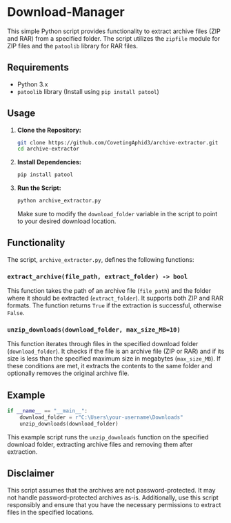 # Download-Manager 

This simple Python script provides functionality to extract archive files (ZIP and RAR) from a specified folder. The script utilizes the `zipfile` module for ZIP files and the `patoolib` library for RAR files.

## Requirements
- Python 3.x
- `patoolib` library (Install using `pip install patool`)

## Usage

1. **Clone the Repository:**
    ```bash
    git clone https://github.com/CovetingAphid3/archive-extractor.git
    cd archive-extractor
    ```

2. **Install Dependencies:**
    ```bash
    pip install patool
    ```

3. **Run the Script:**
    ```bash
    python archive_extractor.py
    ```
    Make sure to modify the `download_folder` variable in the script to point to your desired download location.

## Functionality

The script, `archive_extractor.py`, defines the following functions:

### `extract_archive(file_path, extract_folder) -> bool`

This function takes the path of an archive file (`file_path`) and the folder where it should be extracted (`extract_folder`). It supports both ZIP and RAR formats. The function returns `True` if the extraction is successful, otherwise `False`.

### `unzip_downloads(download_folder, max_size_MB=10)`

This function iterates through files in the specified download folder (`download_folder`). It checks if the file is an archive file (ZIP or RAR) and if its size is less than the specified maximum size in megabytes (`max_size_MB`). If these conditions are met, it extracts the contents to the same folder and optionally removes the original archive file.

## Example

```python
if __name__ == "__main__":
    download_folder = r"C:\Users\your-username\Downloads"
    unzip_downloads(download_folder)
```

This example script runs the `unzip_downloads` function on the specified download folder, extracting archive files and removing them after extraction.

## Disclaimer

This script assumes that the archives are not password-protected. It may not handle password-protected archives as-is. Additionally, use this script responsibly and ensure that you have the necessary permissions to extract files in the specified locations.
